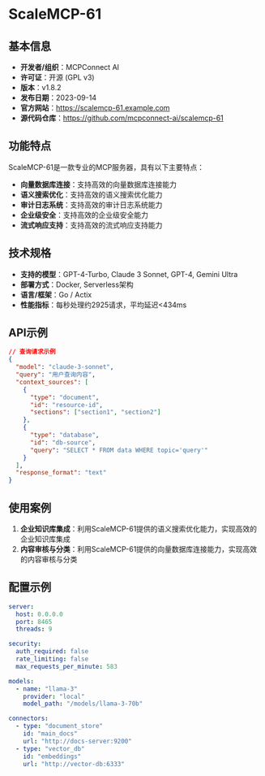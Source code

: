 # ScaleMCP-61

## 基本信息

- **开发者/组织**：MCPConnect AI
- **许可证**：开源 (GPL v3)
- **版本**：v1.8.2
- **发布日期**：2023-09-14
- **官方网站**：https://scalemcp-61.example.com
- **源代码仓库**：https://github.com/mcpconnect-ai/scalemcp-61

## 功能特点

ScaleMCP-61是一款专业的MCP服务器，具有以下主要特点：

- **向量数据库连接**：支持高效的向量数据库连接能力
- **语义搜索优化**：支持高效的语义搜索优化能力
- **审计日志系统**：支持高效的审计日志系统能力
- **企业级安全**：支持高效的企业级安全能力
- **流式响应支持**：支持高效的流式响应支持能力


## 技术规格

- **支持的模型**：GPT-4-Turbo, Claude 3 Sonnet, GPT-4, Gemini Ultra
- **部署方式**：Docker, Serverless架构
- **语言/框架**：Go / Actix
- **性能指标**：每秒处理约2925请求，平均延迟<434ms

## API示例

```json
// 查询请求示例
{
  "model": "claude-3-sonnet",
  "query": "用户查询内容",
  "context_sources": [
    {
      "type": "document",
      "id": "resource-id",
      "sections": ["section1", "section2"]
    },
    {
      "type": "database",
      "id": "db-source",
      "query": "SELECT * FROM data WHERE topic='query'"
    }
  ],
  "response_format": "text"
}
```

## 使用案例

1. **企业知识库集成**：利用ScaleMCP-61提供的语义搜索优化能力，实现高效的企业知识库集成
2. **内容审核与分类**：利用ScaleMCP-61提供的向量数据库连接能力，实现高效的内容审核与分类


## 配置示例

```yaml
server:
  host: 0.0.0.0
  port: 8465
  threads: 9

security:
  auth_required: false
  rate_limiting: false
  max_requests_per_minute: 583

models:
  - name: "llama-3"
    provider: "local"
    model_path: "/models/llama-3-70b"

connectors:
  - type: "document_store"
    id: "main_docs"
    url: "http://docs-server:9200"
  - type: "vector_db"
    id: "embeddings"
    url: "http://vector-db:6333"
```